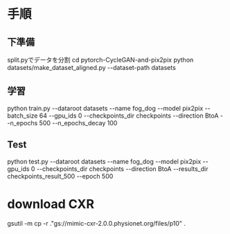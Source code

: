 # 手順　

## 下準備
split.pyでデータを分割
cd pytorch-CycleGAN-and-pix2pix
python datasets/make_dataset_aligned.py --dataset-path datasets

## 学習
python train.py --dataroot datasets --name fog_dog --model pix2pix --batch_size 64 --gpu_ids 0 --checkpoints_dir checkpoints --direction BtoA --n_epochs 500 --n_epochs_decay 100

## Test
python test.py --dataroot datasets --name fog_dog --model pix2pix --gpu_ids 0 --checkpoints_dir checkpoints --direction BtoA --results_dir checkpoints_result_500 --epoch 500

# download CXR
gsutil -m cp -r ."gs://mimic-cxr-2.0.0.physionet.org/files/p10" .

